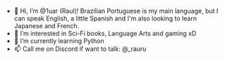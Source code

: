 - 👋 Hi, I’m @1uar (Raul)! Brazilian Portuguese is my main language, but I can speak English, a little Spanish and I'm also looking to learn Japanese and French.
- 👀 I’m interested in Sci-Fi books, Language Arts and gaming xD
- 🌱 I’m currently learning Python
- 📫 Call me on Discord if want to talk: @_rauru

<!---
1uar/1uar is a ✨ special ✨ repository because its `README.md` (this file) appears on your GitHub profile.
You can click the Preview link to take a look at your changes.
--->
